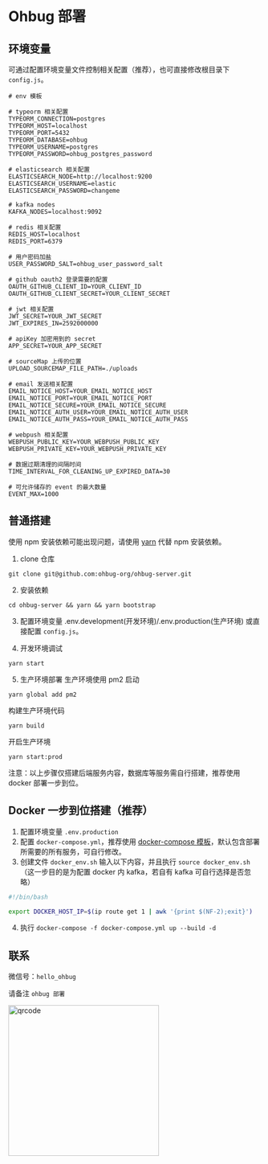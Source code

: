 # Ohbug 部署

## 环境变量

可通过配置环境变量文件控制相关配置（推荐），也可直接修改根目录下 `config.js`。

```
# env 模板

# typeorm 相关配置
TYPEORM_CONNECTION=postgres
TYPEORM_HOST=localhost
TYPEORM_PORT=5432
TYPEORM_DATABASE=ohbug
TYPEORM_USERNAME=postgres
TYPEORM_PASSWORD=ohbug_postgres_password

# elasticsearch 相关配置
ELASTICSEARCH_NODE=http://localhost:9200
ELASTICSEARCH_USERNAME=elastic
ELASTICSEARCH_PASSWORD=changeme

# kafka nodes
KAFKA_NODES=localhost:9092

# redis 相关配置
REDIS_HOST=localhost
REDIS_PORT=6379

# 用户密码加盐
USER_PASSWORD_SALT=ohbug_user_password_salt

# github oauth2 登录需要的配置
OAUTH_GITHUB_CLIENT_ID=YOUR_CLIENT_ID
OAUTH_GITHUB_CLIENT_SECRET=YOUR_CLIENT_SECRET

# jwt 相关配置
JWT_SECRET=YOUR_JWT_SECRET
JWT_EXPIRES_IN=2592000000

# apiKey 加密用到的 secret
APP_SECRET=YOUR_APP_SECRET

# sourceMap 上传的位置
UPLOAD_SOURCEMAP_FILE_PATH=./uploads

# email 发送相关配置
EMAIL_NOTICE_HOST=YOUR_EMAIL_NOTICE_HOST
EMAIL_NOTICE_PORT=YOUR_EMAIL_NOTICE_PORT
EMAIL_NOTICE_SECURE=YOUR_EMAIL_NOTICE_SECURE
EMAIL_NOTICE_AUTH_USER=YOUR_EMAIL_NOTICE_AUTH_USER
EMAIL_NOTICE_AUTH_PASS=YOUR_EMAIL_NOTICE_AUTH_PASS

# webpush 相关配置
WEBPUSH_PUBLIC_KEY=YOUR_WEBPUSH_PUBLIC_KEY
WEBPUSH_PRIVATE_KEY=YOUR_WEBPUSH_PRIVATE_KEY

# 数据过期清理的间隔时间
TIME_INTERVAL_FOR_CLEANING_UP_EXPIRED_DATA=30

# 可允许储存的 event 的最大数量
EVENT_MAX=1000
```

## 普通搭建

使用 npm 安装依赖可能出现问题，请使用 [yarn](https://yarnpkg.com/) 代替 npm 安装依赖。

1. clone 仓库

```shell
git clone git@github.com:ohbug-org/ohbug-server.git
```

2. 安装依赖

```shell
cd ohbug-server && yarn && yarn bootstrap
```

3. 配置环境变量 .env.development(开发环境)/.env.production(生产环境) 或直接配置 `config.js`。

4. 开发环境调试

```shell
yarn start
```

5. 生产环境部署
   生产环境使用 pm2 启动

```shell
yarn global add pm2
```

构建生产环境代码

```shell
yarn build
```

开启生产环境

```shell
yarn start:prod
```

注意：以上步骤仅搭建后端服务内容，数据库等服务需自行搭建，推荐使用 docker 部署一步到位。

## Docker 一步到位搭建（推荐）

1. 配置环境变量 `.env.production`
2. 配置 `docker-compose.yml`，推荐使用 [docker-compose 模板](./docker/docker-compose.prod.yml)，默认包含部署所需要的所有服务，可自行修改。
3. 创建文件 `docker_env.sh` 输入以下内容，并且执行 `source docker_env.sh` （这一步目的是为配置 docker 内 kafka，若自有 kafka 可自行选择是否忽略）

```bash
#!/bin/bash

export DOCKER_HOST_IP=$(ip route get 1 | awk '{print $(NF-2);exit}')
```

4. 执行 `docker-compose -f docker-compose.yml up --build -d`

## 联系

微信号：`hello_ohbug`

请备注 `ohbug 部署`

<img width="300" src="https://raw.githubusercontent.com/ohbug-org/ohbug-website/master/static/images/qrcode.png" alt="qrcode">
